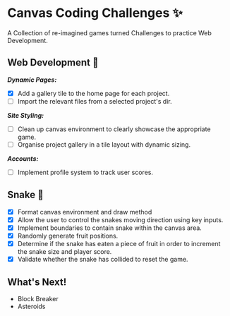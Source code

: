 # Canvas Coding Challenges ✨

A Collection of re-imagined games turned Challenges to practice Web Development.

## Web Development 🚀
***Dynamic Pages:***
* [x] Add a gallery tile to the home page for each project.
* [ ] Import the relevant files from a selected project's dir.

***Site Styling:***
* [ ] Clean up canvas environment to clearly showcase the appropriate game.
* [ ] Organise project gallery in a tile layout with dynamic sizing.

***Accounts:***
* [ ] Implement profile system to track user scores.

## Snake 🐍
* [x] Format canvas environment and draw method
* [x] Allow the user to control the snakes moving direction using key inputs.
* [x] Implement boundaries to contain snake within the canvas area.
* [x] Randomly generate fruit positions.
* [x] Determine if the snake has eaten a piece of fruit in order to increment the snake size and player score.
* [x] Validate whether the snake has collided to reset the game.

## What's Next!
* Block Breaker
* Asteroids
